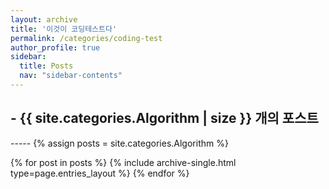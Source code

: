```yaml
---
layout: archive
title: '이것이 코딩테스트다'
permalink: /categories/coding-test
author_profile: true
sidebar:
  title: Posts
  nav: "sidebar-contents"
---
```


<h2> - {{ site.categories.Algorithm | size }} 개의 포스트 </h2>
-----
{% assign posts = site.categories.Algorithm %}


{% for post in posts %}
  {% include archive-single.html type=page.entries_layout %}
{% endfor %}
